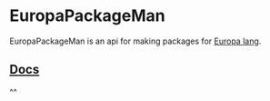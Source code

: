# EuropaPackageMan
EuropaPackageMan is an api for making packages for [Europa lang](https://github.com/cursorweb/Europa-Lang
).

## [Docs](https://packagemanapi.europalang.repl.co/docs)
^^
